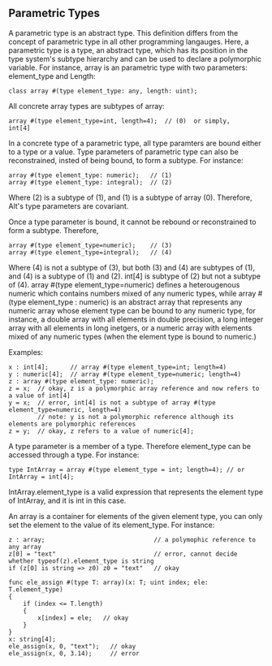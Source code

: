 ## Parametric Types

A parametric type is an abstract type. This definition differs from the concept of parametric type in all other programming langauges. Here, a parametric type is a type,
an abstract type, which has its position in the type system's subtype hierarchy and can be used to declare a polymorphic variable. For instance, array is an parametric type with two parameters: element_type and Length:

```altscript
class array #(type element_type: any, length: uint);
```

All concrete array types are subtypes of array:

```altscript
array #(type element_type=int, length=4);  // (0)  or simply,
int[4]
```

In a concrete type of a parametric type, all type paramters are bound either to a type or a value. Type parameters of parametric type can also be reconstrained,
insted of being bound, to form a subtype. For instance:

```altscript
array #(type element_type: numeric);   // (1)
array #(type element_type: integral);  // (2)
```

Where (2) is a subtype of (1), and (1) is a subtype of array (0). Therefore, Alt's type parameters are covariant.

Once a type parameter is bound, it cannot be rebound or reconstrained to form a subtype. Therefore,

```altscript
array #(type element_type=numeric);    // (3)
array #(type element_type=integral);   // (4) 
```
Where (4) is not a subtype of (3), but both (3) and (4) are subtypes of (1), and (4) is a subtype of (1) and (2). int[4] is subtype of (2) but not a subtype of (4). array #(type element_type=numeric) defines a heterougenous numeric which contains numbers mixed of any numeric types, while array #(type element_type : numeric) is an abstract array that represents any numeric array whose element type can be bound to any numeric type, for instance, a double array with all elements in double precision, a long integer array with all elements in long inetgers, or a numeric array with elements mixed of any numeric types (when the element type is bound to numeric.)

Examples:

```altscript
x : int[4];      // array #(type element_type=int; length=4)
y : numeric[4];  // array #(type element_type=numeric; length=4)
z : array #(type element_type: numeric);
z = x;  // okay, z is a polymorphic array reference and now refers to a value of int[4]
y = x;  // error, int[4] is not a subtype of array #(type element_type=numeric, length=4)
        // note: y is not a polymorphic reference although its elements are polymorphic references
z = y;  // okay, z refers to a value of numeric[4];
```

A type parameter is a member of a type. Therefore element_type can be accessed through a type. For instance:

```altscript
type IntArray = array #(type element_type = int; length=4); // or IntArray = int[4];
```

IntArray.element_type is a valid expression that represents the element type of IntArray, and it is int in this case.

An array is a container for elements of the given element type, you can only set the element to the value of its element_type. For instance:

```altscript
z : array;                              // a polymophic reference to any array
z[0] = "text"                           // error, cannot decide whether typeof(z).element_type is string
if (z[0] is string => z0) z0 = "text"   // okay

func ele_assign #(type T: array)(x: T; uint index; ele: T.element_type)
{
    if (index <= T.length)
    {
        x[index] = ele;   // okay
    }
}
x: string[4];
ele_assign(x, 0, "text");   // okay
ele_assign(x, 0, 3.14);     // error
```

